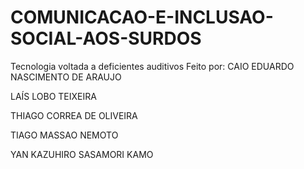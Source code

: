 # COMUNICACAO-E-INCLUSAO-SOCIAL-AOS-SURDOS
Tecnologia voltada a deficientes auditivos
Feito por:
CAIO EDUARDO NASCIMENTO DE ARAUJO

LAÍS LOBO TEIXEIRA

THIAGO CORREA DE OLIVEIRA

TIAGO MASSAO NEMOTO

YAN KAZUHIRO SASAMORI KAMO
